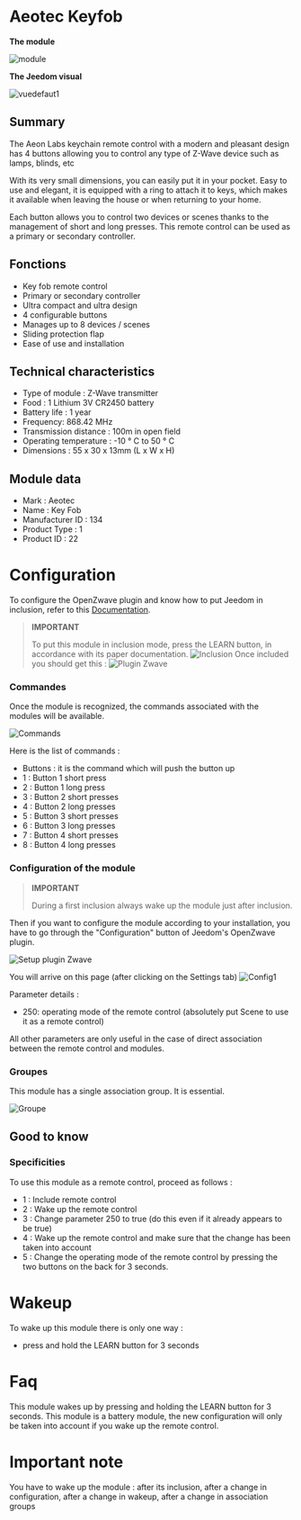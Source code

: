 # Aeotec Keyfob

**The module**

![module](images/aeotec.keyfob/module.jpg)

**The Jeedom visual**

![vuedefaut1](images/aeotec.keyfob/vuedefaut1.jpg)

## Summary

The Aeon Labs keychain remote control with a modern and pleasant design has 4 buttons allowing you to control any type of Z-Wave device such as lamps, blinds, etc

With its very small dimensions, you can easily put it in your pocket. Easy to use and elegant, it is equipped with a ring to attach it to keys, which makes it available when leaving the house or when returning to your home.

Each button allows you to control two devices or scenes thanks to the management of short and long presses. This remote control can be used as a primary or secondary controller.

## Fonctions

-   Key fob remote control
-   Primary or secondary controller
-   Ultra compact and ultra design
-   4 configurable buttons
-   Manages up to 8 devices / scenes
-   Sliding protection flap
-   Ease of use and installation

## Technical characteristics

-   Type of module : Z-Wave transmitter
-   Food : 1 Lithium 3V CR2450 battery
-   Battery life : 1 year
-   Frequency: 868.42 MHz
-   Transmission distance : 100m in open field
-   Operating temperature : -10 ° C to 50 ° C
-   Dimensions : 55 x 30 x 13mm (L x W x H)

## Module data

-   Mark : Aeotec
-   Name : Key Fob
-   Manufacturer ID : 134
-   Product Type : 1
-   Product ID : 22

# Configuration

To configure the OpenZwave plugin and know how to put Jeedom in inclusion, refer to this [Documentation](https://doc.jeedom.com/en_US/plugins/automation%20protocol/openzwave/).
> **IMPORTANT**
>
> To put this module in inclusion mode, press the LEARN button, in accordance with its paper documentation.
>![Inclusion](images/aeotec.keyfob/inclusion.jpg)
>Once included you should get this :
![Plugin Zwave](images/aeotec.keyfob/information.jpg)

### Commandes

Once the module is recognized, the commands associated with the modules will be available.

![Commands](images/aeotec.keyfob/commandes.jpg)

Here is the list of commands :

-   Buttons : it is the command which will push the button up
  - 1 : Button 1 short press
  - 2 : Button 1 long press
  - 3 : Button 2 short presses
  - 4 : Button 2 long presses
  - 5 : Button 3 short presses
  - 6 : Button 3 long presses
  - 7 : Button 4 short presses
  - 8 : Button 4 long presses

### Configuration of the module
> **IMPORTANT**
>
> During a first inclusion always wake up the module just after
> inclusion.

Then if you want to configure the module according to your installation, you have to go through the "Configuration" button of Jeedom's OpenZwave plugin.

![Setup plugin Zwave](images/plugin/bouton_configuration.jpg)

You will arrive on this page (after clicking on the Settings tab)
![Config1](images/aeotec.keyfob/config1.jpg)

Parameter details :
-   250: operating mode of the remote control (absolutely put Scene to use it as a remote control)

All other parameters are only useful in the case of direct association between the remote control and modules.

### Groupes
This module has a single association group. It is essential.

![Groupe](images/aeotec.keyfob/groupe.jpg)

## Good to know

### Specificities

To use this module as a remote control, proceed as follows :

-   1 : Include remote control
-   2 : Wake up the remote control
-   3 : Change parameter 250 to true (do this even if it already appears to be true)
-   4 : Wake up the remote control and make sure that the change has been taken into account
-   5 : Change the operating mode of the remote control by pressing the two buttons on the back for 3 seconds.

# Wakeup

To wake up this module there is only one way :

-   press and hold the LEARN button for 3 seconds

# Faq

This module wakes up by pressing and holding the LEARN button for 3 seconds.
This module is a battery module, the new configuration will only be taken into account if you wake up the remote control.

# Important note

You have to wake up the module : after its inclusion, after a change in configuration, after a change in wakeup, after a change in association groups
